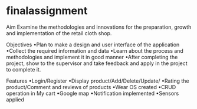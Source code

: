# finalassignment
Aim
Examine the methodologies and innovations for the preparation, growth and implementation of the retail cloth shop.

Objectives
•Plan to make a design and user interface of the application
•Collect the required information and data
•Learn about the process and methodologies and implement it in good manner
•After completing the project, show to the supervisor and take feedback and apply in the project to complete it.


Features
•Login/Register
•Display product/Add/Delete/Update/
•Rating the product/Comment and reviews of products
•Wear OS created
•CRUD operation in My cart
•Google map
•Notification implemented
•Sensors applied 


